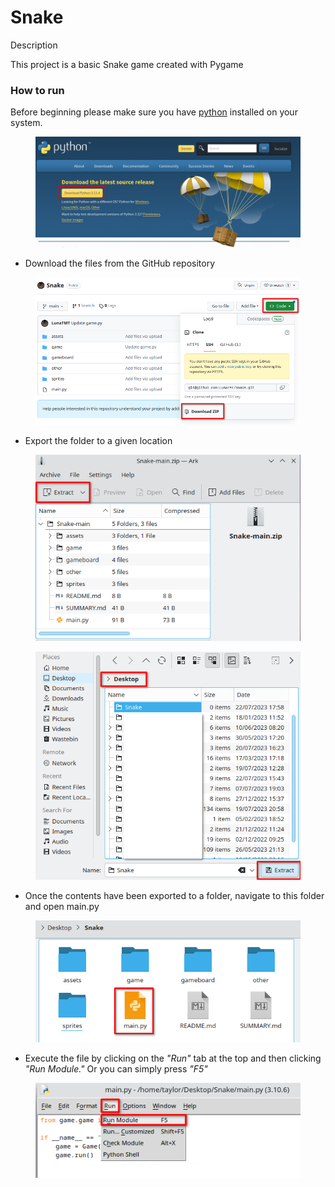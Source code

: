 # Snake

Description

This project is a basic Snake game created with Pygame

### How to run

Before beginning please make sure you have [python](https://www.python.org/downloads/) installed on your system.

<div align="center">

<figure><img src=".gitbook/assets/image (4).png" alt=""><figcaption></figcaption></figure>

</div>

* Download the files from the GitHub repository

<div align="center">

<figure><img src=".gitbook/assets/image (3).png" alt=""><figcaption></figcaption></figure>

</div>

* Export the folder to a given location

<div align="center">

<figure><img src=".gitbook/assets/image (1).png" alt=""><figcaption></figcaption></figure>

</div>

<div align="center">

<figure><img src=".gitbook/assets/image.png" alt=""><figcaption></figcaption></figure>

</div>

* Once the contents have been exported to a folder, navigate to this folder and open main.py

<div align="center">

<figure><img src=".gitbook/assets/image (6).png" alt=""><figcaption></figcaption></figure>

</div>



* Execute the file by clicking on the _"Run"_ tab at the top and then clicking _"Run Module."_ Or you can simply press _"F5"_



<figure><img src=".gitbook/assets/image (2).png" alt=""><figcaption></figcaption></figure>

